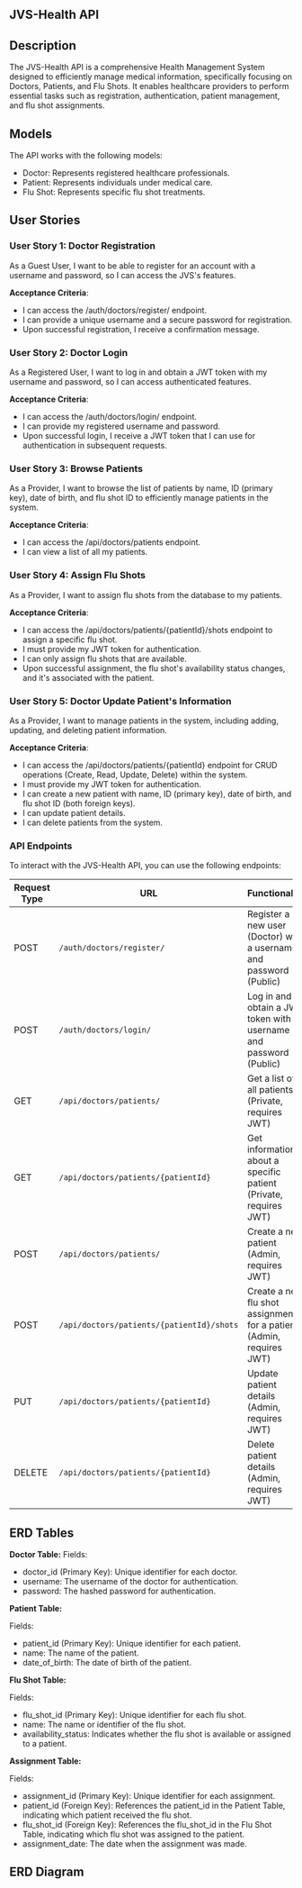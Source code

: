

## JVS-Health API

## Description
The JVS-Health API is a comprehensive Health Management System designed to efficiently manage medical information, specifically focusing on Doctors, Patients, and Flu Shots. It enables healthcare providers to perform essential tasks such as registration, authentication, patient management, and flu shot assignments.

## Models
The API works with the following models:

- Doctor: Represents registered healthcare professionals.
- Patient: Represents individuals under medical care.
- Flu Shot: Represents specific flu shot treatments.

## User Stories

### User Story 1: Doctor Registration

As a Guest User, I want to be able to register for an account with a username and password, so I can access the JVS's features.

**Acceptance Criteria**:

- I can access the /auth/doctors/register/ endpoint.
- I can provide a unique username and a secure password for registration.
- Upon successful registration, I receive a confirmation message.

### User Story 2: Doctor Login

As a Registered User, I want to log in and obtain a JWT token with my username and password, so I can access authenticated features.

 **Acceptance Criteria**:

- I can access the /auth/doctors/login/ endpoint.
- I can provide my registered username and password.
- Upon successful login, I receive a JWT token that I can use for authentication in subsequent requests.

### User Story 3: Browse Patients

As a Provider, I want to browse the list of patients by name, ID (primary key), date of birth, and flu shot ID to efficiently manage patients in the system.

 **Acceptance Criteria**:

- I can access the /api/doctors/patients endpoint.
- I can view a list of all my patients.

### User Story 4: Assign Flu Shots

As a Provider, I want to assign flu shots from the database to my patients.

 **Acceptance Criteria**:

- I can access the /api/doctors/patients/{patientId}/shots endpoint to assign a specific flu shot.
- I must provide my JWT token for authentication.
- I can only assign flu shots that are available.
- Upon successful assignment, the flu shot's availability status changes, and it's associated with the patient.


### User Story 5: Doctor Update Patient's Information

 As a Provider, I want to manage patients in the system, including adding, updating, and deleting patient information.

**Acceptance Criteria**:

- I can access the /api/doctors/patients/{patientId} endpoint for CRUD operations (Create, Read, Update, Delete) within the system.
- I must provide my JWT token for authentication.
- I can create a new patient with name, ID (primary key), date of birth, and flu shot ID (both foreign keys).
- I can update patient details.
- I can delete patients from the system.


### API Endpoints

To interact with the JVS-Health API, you can use the following endpoints:

| Request Type | URL                                    | Functionality                                                  | Access  |
|--------------|----------------------------------------|----------------------------------------------------------------|---------|
| POST         | `/auth/doctors/register/`              | Register a new user (Doctor) with a username and password (Public) | Public  |
| POST         | `/auth/doctors/login/`                 | Log in and obtain a JWT token with a username and password (Public) | Public  |
| GET          | `/api/doctors/patients/`               | Get a list of all patients (Private, requires JWT)            | Private |
| GET          | `/api/doctors/patients/{patientId}`    | Get information about a specific patient (Private, requires JWT) | Private |
| POST         | `/api/doctors/patients/`               | Create a new patient (Admin, requires JWT)                     | Admin   |
| POST         | `/api/doctors/patients/{patientId}/shots` | Create a new flu shot assignment for a patient (Admin, requires JWT) | Admin   |
| PUT          | `/api/doctors/patients/{patientId}`    | Update patient details (Admin, requires JWT)                   | Admin   |
| DELETE       | `/api/doctors/patients/{patientId}`    | Delete patient details (Admin, requires JWT)                   | Admin   |

## ERD Tables

**Doctor Table:**
Fields:
- doctor_id (Primary Key): Unique identifier for each doctor.
- username: The username of the doctor for authentication.
- password: The hashed password for authentication.


**Patient Table:**

Fields:
- patient_id (Primary Key): Unique identifier for each patient.
- name: The name of the patient.
- date_of_birth: The date of birth of the patient.

**Flu Shot Table:**

Fields:
- flu_shot_id (Primary Key): Unique identifier for each flu shot.
- name: The name or identifier of the flu shot.
- availability_status: Indicates whether the flu shot is available or assigned to a patient.

**Assignment Table:**

Fields:
- assignment_id (Primary Key): Unique identifier for each assignment.
- patient_id (Foreign Key): References the patient_id in the Patient Table, indicating which patient received the flu shot.
- flu_shot_id (Foreign Key): References the flu_shot_id in the Flu Shot Table, indicating which flu shot was assigned to the patient.
- assignment_date: The date when the assignment was made.

## ERD Diagram




